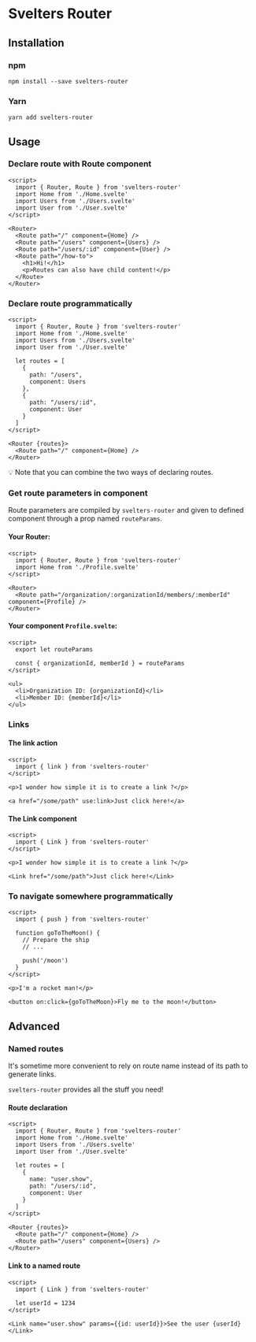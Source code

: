 # Svelters Router

## Installation

### npm

```
npm install --save svelters-router
```

### Yarn

```
yarn add svelters-router
```


## Usage

### Declare route with Route component

```svelte
<script>
  import { Router, Route } from 'svelters-router'
  import Home from './Home.svelte'
  import Users from './Users.svelte'
  import User from './User.svelte'
</script>

<Router>
  <Route path="/" component={Home} />
  <Route path="/users" component={Users} />
  <Route path="/users/:id" component={User} />
  <Route path="/how-to">
    <h1>Hi!</h1>
    <p>Routes can also have child content!</p>
  </Route>
</Router>
```

### Declare route programmatically

```svelte
<script>
  import { Router, Route } from 'svelters-router'
  import Home from './Home.svelte'
  import Users from './Users.svelte'
  import User from './User.svelte'

  let routes = [
    {
      path: "/users",
      component: Users
    },
    {
      path: "/users/:id",
      component: User
    }
  ]
</script>

<Router {routes}>
  <Route path="/" component={Home} />
</Router>
```

:bulb: Note that you can combine the two ways of declaring routes.

### Get route parameters in component

Route parameters are compiled by `svelters-router` and given to defined component through a prop named `routeParams`.

#### Your Router:

```svelte
<script>
  import { Router, Route } from 'svelters-router'
  import Home from './Profile.svelte'
</script>

<Router>
  <Route path="/organization/:organizationId/members/:memberId" component={Profile} />
</Router>
```

#### Your component `Profile.svelte`:

```svelte
<script>
  export let routeParams

  const { organizationId, memberId } = routeParams
</script>

<ul>
  <li>Organization ID: {organizationId}</li>
  <li>Member ID: {memberId}</li>
</ul>

```

### Links

#### The link action

```svelte
<script>
  import { link } from 'svelters-router'
</script>

<p>I wonder how simple it is to create a link ?</p>

<a href="/some/path" use:link>Just click here!</a>
```

#### The Link component

```svelte
<script>
  import { Link } from 'svelters-router'
</script>

<p>I wonder how simple it is to create a link ?</p>

<Link href="/some/path">Just click here!</Link>
```

### To navigate somewhere programmatically

```svelte
<script>
  import { push } from 'svelters-router'

  function goToTheMoon() {
    // Prepare the ship
    // ...

    push('/moon')
  }
</script>

<p>I'm a rocket man!</p>

<button on:click={goToTheMoon}>Fly me to the moon!</button>
```

## Advanced

### Named routes

It's sometime more convenient to rely on route name instead of its path to generate links.

`svelters-router` provides all the stuff you need!

#### Route declaration

```svelte
<script>
  import { Router, Route } from 'svelters-router'
  import Home from './Home.svelte'
  import Users from './Users.svelte'
  import User from './User.svelte'

  let routes = [
    {
      name: "user.show",
      path: "/users/:id",
      component: User
    }
  ]
</script>

<Router {routes}>
  <Route path="/" component={Home} />
  <Route path="/users" component={Users} />
</Router>
```

#### Link to a named route

```svelte
<script>
  import { Link } from 'svelters-router'

  let userId = 1234
</script>

<Link name="user.show" params={{id: userId}}>See the user {userId}</Link>
```
